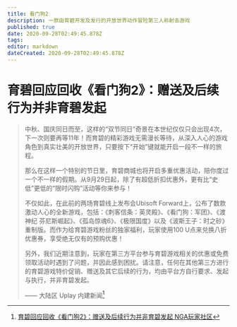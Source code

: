 ```yaml
---
title: 看门狗2
description: 一款由育碧开发及发行的开放世界动作冒险第三人称射击游戏
published: true
date: 2020-09-28T02:49:45.878Z
tags: 
editor: markdown
dateCreated: 2020-09-28T02:49:45.878Z
---
```


# 育碧回应回收《看门狗2》：赠送及后续行为并非育碧发起

> 中秋、国庆同日而至，这样的“双节同日”奇景在本世纪仅仅只会出现4次，下一次则要再等11年！而育碧的精彩游戏无需漫长等待，从深入人心的游戏角色到真实壮美的开放世界，只要按下“开始”键就能开启一段不一样的旅程。
>
> 那么在这样一个特别的节日里，育碧商城也将开启多重优惠活动，陪你度过一个不一样的假期。从9月29日起，除了有超低折扣优惠外，更有比“史低”更低的“限时闪购”活动等你来参与！
>
> 不仅如此，在此前的两场育碧线上发布会Ubisoft Forward上，公布了数款激动人心的全新游戏，包括：《刺客信条：英灵殿》、《看门狗：军团》、《渡神纪 芬尼斯崛起》、《孤岛惊魂6》、《极限国度》以及《波斯王子：时之砂》重制版。而作为给育碧游戏粉丝的独家福利，玩家使用100 U点来兑换八折优惠券，享受绝无仅有的预购优惠！
>
> 另外，我们近期注意到，玩家在第三方平台参与育碧游戏相关的优惠或免费领取活动时遇到了问题，并因此感到困扰。请注意，任何在其他第三方进行的育碧游戏特价促销、赠送及其它后续的行为，均由平台方自行要求、发起与执行，并非育碧发起。
>
> —— 大陆区 Uplay 内建新闻[^1]

[^1]: [育碧回应回收《看门狗2》：赠送及后续行为并非育碧发起 NGA玩家社区](https://archive.is/1PUP5 "https://bbs.nga.cn/read.php?tid=23510949")